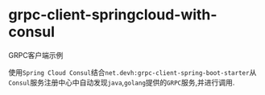 # grpc-client-springcloud-with-consul

GRPC客户端示例

使用`Spring Cloud Consul`结合`net.devh:grpc-client-spring-boot-starter`从`Consul`服务注册中心中自动发现`java`,`golang`提供的`GRPC`服务,并进行调用.
